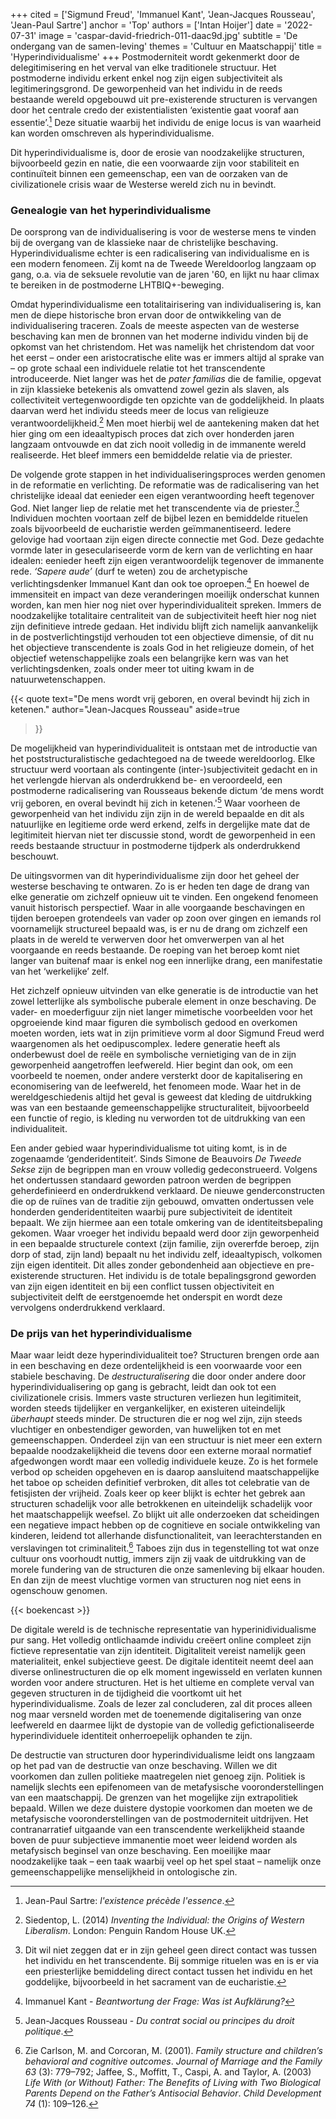 +++
cited = ['Sigmund Freud', 'Immanuel Kant', 'Jean-Jacques Rousseau', 'Jean-Paul Sartre']
anchor = 'Top'
authors = ['Intan Hoijer']
date = '2022-07-31'
image = 'caspar-david-friedrich-011-daac9d.jpg'
subtitle = 'De ondergang van de samen-leving'
themes = 'Cultuur en Maatschappij'
title = 'Hyperindividualisme'
+++
Postmoderniteit wordt gekenmerkt door de delegitimisering en het verval van elke traditionele structuur. Het postmoderne individu erkent enkel nog zijn eigen subjectiviteit als legitimeringsgrond. De geworpenheid van het individu in de reeds bestaande wereld opgebouwd uit pre-existerende structuren is vervangen door het centrale credo der existentialisten ‘existentie gaat vooraf aan essentie’.[^1] Deze situatie waarbij het individu de enige locus is van waarheid kan worden omschreven als hyperindividualisme.

Dit hyperindividualisme is, door de erosie van noodzakelijke structuren, bijvoorbeeld gezin en natie, die een voorwaarde zijn voor stabiliteit en continuïteit binnen een gemeenschap, een van de oorzaken van de civilizationele crisis waar de Westerse wereld zich nu in bevindt.  

### Genealogie van het hyperindividualisme

De oorsprong van de individualisering is voor de westerse mens te vinden bij de overgang van de klassieke naar de christelijke beschaving. Hyperindividualisme echter is een radicalisering van individualisme en is een modern fenomeen. Zij komt na de Tweede Wereldoorlog langzaam op gang, o.a. via de seksuele revolutie van de jaren '60, en lijkt nu haar climax te bereiken in de postmoderne LHTBIQ+-beweging.

Omdat hyperindividualisme een totalitairisering van individualisering is, kan men de diepe historische bron ervan door de ontwikkeling van de individualisering traceren. Zoals de meeste aspecten van de westerse beschaving kan men de bronnen van het moderne individu vinden bij de opkomst van het christendom. Het was namelijk het christendom dat voor het eerst – onder een aristocratische elite was er immers altijd al sprake van – op grote schaal een individuele relatie tot het transcendente introduceerde. Niet langer was het de *pater familias* die de familie, opgevat in zijn klassieke betekenis als omvattend zowel gezin als slaven, als collectiviteit vertegenwoordigde ten opzichte van de goddelijkheid. In plaats daarvan werd het individu steeds meer de locus van religieuze verantwoordelijkheid.[^2] Men moet hierbij wel de aantekening maken dat het hier ging om een ideaaltypisch proces dat zich over honderden jaren langzaam ontvouwde en dat zich nooit volledig in de immanente wereld realiseerde. Het bleef immers een bemiddelde relatie via de priester.

De volgende grote stappen in het individualiseringsproces werden genomen in de reformatie en verlichting. De reformatie was de radicalisering van het christelijke ideaal dat eenieder een eigen verantwoording heeft tegenover God. Niet langer liep de relatie met het transcendente via de priester.[^3] Individuen mochten voortaan zelf de bijbel lezen en bemiddelde rituelen zoals bijvoorbeeld de eucharistie werden geïmmanentiseerd. Iedere gelovige had voortaan zijn eigen directe connectie met God. Deze gedachte vormde later in geseculariseerde vorm de kern van de verlichting en haar idealen: eenieder heeft zijn eigen verantwoordelijk tegenover de immanente rede. *‘Sapere aude’* (durf te weten) zou de archetypische verlichtingsdenker Immanuel Kant dan ook toe oproepen.[^4] En hoewel de immensiteit en impact van deze veranderingen moeilijk onderschat kunnen worden, kan men hier nog niet over hyperindividualiteit spreken. Immers de noodzakelijke totalitaire centraliteit van de subjectiviteit heeft hier nog niet zijn definitieve intrede gedaan. Het individu blijft zich namelijk aanvankelijk in de postverlichtingstijd verhouden tot een objectieve dimensie, of dit nu het objectieve transcendente is zoals God in het religieuze domein, of het objectief wetenschappelijke zoals een belangrijke kern was van het verlichtingsdenken, zoals onder meer tot uiting kwam in de natuurwetenschappen.

{{< quote
	text="De mens wordt vrij geboren, en overal bevindt hij zich in ketenen."
	author="Jean-Jacques Rousseau"
	aside=true
>}}

De mogelijkheid van hyperindividualiteit is ontstaan met de introductie van het poststructuralistische gedachtegoed na de tweede wereldoorlog. Elke structuur werd voortaan als contingente (inter-)subjectiviteit gedacht en in het verlengde hiervan als onderdrukkend be- en veroordeeld, een postmoderne radicalisering van Rousseaus bekende dictum ‘de mens wordt vrij geboren, en overal bevindt hij zich in ketenen.'[^5] Waar voorheen de geworpenheid van het individu zijn zijn in de wereld bepaalde en dit als natuurlijke en legitieme orde werd erkend, zelfs in dergelijke mate dat de legitimiteit hiervan niet ter discussie stond, wordt de geworpenheid in een reeds bestaande structuur in postmoderne tijdperk als onderdrukkend beschouwt.

De uitingsvormen van dit hyperindividualisme zijn door het geheel der westerse beschaving te ontwaren. Zo is er heden ten dage de drang van elke generatie om zichzelf opnieuw uit te vinden. Een ongekend fenomeen vanuit historisch perspectief. Waar in alle voorgaande beschavingen en tijden beroepen grotendeels van vader op zoon over gingen en iemands rol voornamelijk structureel bepaald was, is er nu de drang om zichzelf een plaats in de wereld te verwerven door het omverwerpen van al het voorgaande en reeds bestaande. De roeping van het beroep komt niet langer van buitenaf maar is enkel nog een innerlijke drang, een manifestatie van het ‘werkelijke’ zelf.

Het zichzelf opnieuw uitvinden van elke generatie is de introductie van het zowel letterlijke als symbolische puberale element in onze beschaving. De vader- en moederfiguur zijn niet langer mimetische voorbeelden voor het opgroeiende kind maar figuren die symbolisch gedood en overkomen moeten worden, iets wat in zijn primitieve vorm al door Sigmund Freud werd waargenomen als het oedipuscomplex. Iedere generatie heeft als onderbewust doel de reële en symbolische vernietiging van de in zijn geworpenheid aangetroffen leefwereld. Hier begint dan ook, om een voorbeeld te noemen, onder andere versterkt door de kapitalisering en economisering van de leefwereld, het fenomeen mode. Waar het in de wereldgeschiedenis altijd het geval is geweest dat kleding de uitdrukking was van een bestaande gemeenschappelijke structuraliteit, bijvoorbeeld een functie of regio, is kleding nu verworden tot de uitdrukking van een individualiteit.

Een ander gebied waar hyperindividualisme tot uiting komt, is in de zogenaamde ‘genderidentiteit’. Sinds Simone de Beauvoirs *De Tweede Sekse* zijn de begrippen man en vrouw volledig gedeconstrueerd. Volgens het ondertussen standaard geworden patroon werden de begrippen geherdefinieerd en onderdrukkend verklaard. De nieuwe genderconstructen die op de ruïnes van de traditie zijn gebouwd, omvatten ondertussen vele honderden genderidentiteiten waarbij pure subjectiviteit de identiteit bepaalt. We zijn hiermee aan een totale omkering van de identiteitsbepaling gekomen. Waar vroeger het individu bepaald werd door zijn geworpenheid in een bepaalde structurele context (zijn familie, zijn overerfde beroep, zijn dorp of stad, zijn land) bepaalt nu het individu zelf, ideaaltypisch, volkomen zijn eigen identiteit. Dit alles zonder gebondenheid aan objectieve en pre-existerende structuren. Het individu is de totale bepalingsgrond geworden van zijn eigen identiteit en bij een conflict tussen objectiviteit en subjectiviteit delft de eerstgenoemde het onderspit en wordt deze vervolgens onderdrukkend verklaard.

### De prijs van het hyperindividualisme

Maar waar leidt deze hyperindividualiteit toe? Structuren brengen orde aan in een beschaving en deze ordentelijkheid is een voorwaarde voor een stabiele beschaving. De *destructuralisering* die door onder andere door hyperindividualisering op gang is gebracht, leidt dan ook tot een civilizationele crisis. Immers vaste structuren verliezen hun legitimiteit, worden steeds tijdelijker en vergankelijker, en existeren uiteindelijk *überhaupt* steeds minder. De structuren die er nog wel zijn, zijn steeds vluchtiger en onbestendiger geworden, van huwelijken tot en met gemeenschappen. Onderdeel zijn van een structuur is niet meer een extern bepaalde noodzakelijkheid die tevens door een externe moraal normatief afgedwongen wordt maar een volledig individuele keuze. Zo is het formele verbod op scheiden opgeheven en is daarop aansluitend maatschappelijke het taboe op scheiden definitief verbroken, dit alles tot celebratie van de fetisjisten der vrijheid. Zoals keer op keer blijkt is echter het gebrek aan structuren schadelijk voor alle betrokkenen en uiteindelijk schadelijk voor het maatschappelijk weefsel. Zo blijkt uit alle onderzoeken dat scheidingen een negatieve impact hebben op de cognitieve en sociale ontwikkeling van kinderen, leidend tot allerhande disfunctionaliteit, van leerachterstanden en verslavingen tot criminaliteit.[^6] Taboes zijn dus in tegenstelling tot wat onze cultuur ons voorhoudt nuttig, immers zijn zij vaak de uitdrukking van de morele fundering van de structuren die onze samenleving bij elkaar houden. En dan zijn de meest vluchtige vormen van structuren nog niet eens in ogenschouw genomen.

{{< boekencast >}}

De digitale wereld is de technische representatie van hyperinidividualisme pur sang. Het volledig ontlichaamde individu creëert online compleet zijn fictieve representatie van zijn identiteit. Digitaliteit vereist namelijk geen materialiteit, enkel subjectieve geest. De digitale identiteit neemt deel aan diverse onlinestructuren die op elk moment ingewisseld en verlaten kunnen worden voor andere structuren. Het is het ultieme en complete verval van gegeven structuren in de tijdigheid die voortkomt uit het hyperindividualisme. Zoals de lezer zal concluderen, zal dit proces alleen nog maar versneld worden met de toenemende digitalisering van onze leefwereld en daarmee lijkt de dystopie van de volledig gefictionaliseerde hyperindividuele identiteit onherroepelijk ophanden te zijn.

De destructie van structuren door hyperindividualisme leidt ons langzaam op het pad van de destructie van onze beschaving. Willen we dit voorkomen dan zullen politieke maatregelen niet genoeg zijn. Politiek is namelijk slechts een epifenomeen van de metafysische vooronderstellingen van een maatschappij. De grenzen van het mogelijke zijn extrapolitiek bepaald. Willen we deze duistere dystopie voorkomen dan moeten we de metafysische vooronderstellingen van de postmoderniteit uitdrijven. Het contranarratief uitgaande van een transcendente werkelijkheid staande boven de puur subjectieve immanentie moet weer leidend worden als metafysisch beginsel van onze beschaving. Een moeilijke maar noodzakelijke taak – een taak waarbij veel op het spel staat – namelijk onze gemeenschappelijke menselijkheid in ontologische zin.

[^1]: Jean-Paul Sartre: *l'existence précède l'essence*.
[^2]: Siedentop, L. (2014) *Inventing the Individual: the Origins of Western Liberalism*. London: Penguin Random House UK.
[^3]: Dit wil niet zeggen dat er in zijn geheel geen direct contact was tussen het individu en het transcendente. Bij sommige rituelen was en is er via een priesterlijke bemiddeling direct contact tussen het individu en het goddelijke, bijvoorbeeld in het sacrament van de eucharistie.
[^4]: Immanuel Kant - *Beantwortung der Frage: Was ist Aufklärung?*
[^5]: Jean-Jacques Rousseau - *Du contrat social ou principes du droit politique*.
[^6]: Zie Carlson, M. and Corcoran, M. (2001). *Family structure and children’s behavioral and cognitive outcomes*. *Journal of Marriage and the Family 63* (3): 779–792; Jaffee, S., Moffitt, T., Caspi, A. and Taylor, A. (2003) *Life With (or Without) Father: The Benefits of Living with Two Biological Parents Depend on the Father’s Antisocial Behavior*. *Child Development 74* (1): 109–126.
